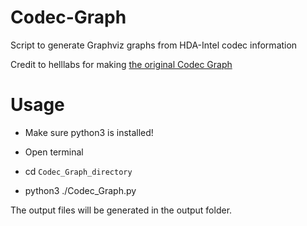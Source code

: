 # Codec-Graph
Script to generate Graphviz graphs from HDA-Intel codec information

Credit to helllabs for making [the original Codec Graph](http://helllabs.org/codecgraph/)

# Usage
- Make sure python3 is installed!

- Open terminal
- cd `Codec_Graph_directory`
- python3 ./Codec_Graph.py

The output files will be generated in the output folder.
